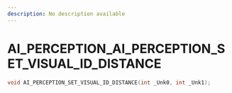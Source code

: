 ```yaml
---
description: No description available 
---
```


# AI_PERCEPTION\_AI_PERCEPTION_SET_VISUAL_ID_DISTANCE

```cpp
void AI_PERCEPTION_SET_VISUAL_ID_DISTANCE(int _Unk0, int _Unk1);
```